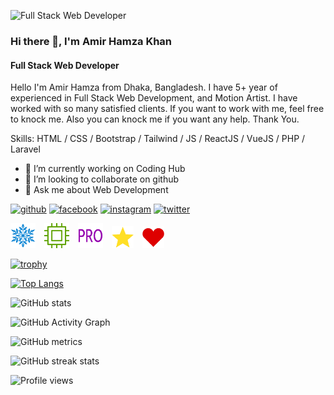 ![Full Stack Web Developer](https://scontent.fdac24-3.fna.fbcdn.net/v/t1.6435-9/110314364_3148007671949855_4461905976384997743_n.jpg?_nc_cat=104&ccb=1-7&_nc_sid=2be8e3&_nc_eui2=AeG_lHVFLvuepGnsVUg_Qn5bW078-WXMRaBbTvz5ZcxFoCOzFNidssIcRPUsXA8DQdljvapZWFrXJfeOCIP430BG&_nc_ohc=JXgwfBxQncsAX9hADH2&_nc_ht=scontent.fdac24-3.fna&oh=00_AfDXq0H5L6pme8Rd2QwQS0fjTdhFMM6rIgjP8-ycw5RYWQ&oe=656D661E)

### Hi there 👋, I'm Amir Hamza Khan
#### Full Stack Web Developer

Hello I'm Amir Hamza from Dhaka, Bangladesh. I have 5+ year of experienced in Full Stack Web Development, and Motion Artist. I have worked with so many satisfied clients. If you want to work with me, feel free to knock me. Also you can knock me if you want any help. 
Thank You.

Skills: HTML / CSS / Bootstrap / Tailwind / JS / ReactJS / VueJS / PHP / Laravel

- 🔭 I’m currently working on Coding Hub 
- 👯 I’m looking to collaborate on github 
- 💬 Ask me about Web Development 


[<img src='https://cdn.jsdelivr.net/npm/simple-icons@3.0.1/icons/github.svg' alt='github' height='40'>](https://github.com/aboutamirhamza)  [<img src='https://cdn.jsdelivr.net/npm/simple-icons@3.0.1/icons/facebook.svg' alt='facebook' height='40'>](https://www.facebook.com/aboutamirhamza)  [<img src='https://cdn.jsdelivr.net/npm/simple-icons@3.0.1/icons/instagram.svg' alt='instagram' height='40'>](https://www.instagram.com/aboutamirhamza/)  [<img src='https://cdn.jsdelivr.net/npm/simple-icons@3.0.1/icons/twitter.svg' alt='twitter' height='40'>](https://twitter.com/aboutamirhamza)  

<a href='https://archiveprogram.github.com/'><img src='https://raw.githubusercontent.com/acervenky/animated-github-badges/master/assets/acbadge.gif' width='40' height='40'></a> <a href='https://docs.github.com/en/developers'><img src='https://raw.githubusercontent.com/acervenky/animated-github-badges/master/assets/devbadge.gif' width='40' height='40'></a> <a href='https://github.com/pricing'><img src='https://raw.githubusercontent.com/acervenky/animated-github-badges/master/assets/pro.gif' width='40' height='40'></a> <a href='https://stars.github.com/'><img src='https://raw.githubusercontent.com/acervenky/animated-github-badges/master/assets/starbadge.gif' width='35' height='35'></a> <a href='https://docs.github.com/en/github/supporting-the-open-source-community-with-github-sponsors'><img src='https://raw.githubusercontent.com/acervenky/animated-github-badges/master/assets/sponsorbadge.gif' width='35' height='35'></a> 

[![trophy](https://github-profile-trophy.vercel.app/?username=aboutamirhamza)](https://github.com/ryo-ma/github-profile-trophy)

[![Top Langs](https://github-readme-stats.vercel.app/api/top-langs/?username=aboutamirhamza)](https://github.com/anuraghazra/github-readme-stats)

![GitHub stats](https://github-readme-stats.vercel.app/api?username=aboutamirhamza&show_icons=true&count_private=true)  

![GitHub Activity Graph](https://activity-graph.herokuapp.com/graph?username=aboutamirhamza)  

![GitHub metrics](https://metrics.lecoq.io/aboutamirhamza)  

![GitHub streak stats](https://streak-stats.demolab.com/?user=aboutamirhamza)  

![Profile views](https://gpvc.arturio.dev/aboutamirhamza)  
